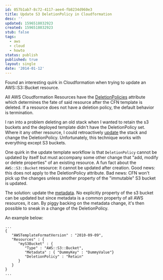 ```yaml
---
id: 057b1ab7-8c72-4117-aee4-fb8234d960e3
title: Update S3 DeletionPolicy in Cloudformation
desc: ''
updated: 1596518032923
created: 1596518032923
stub: false
tags:
  - aws
  - cloud
  - howto
status: publish
published: true
layout: single
date: '2014-01-12'
---
```


Found an interesting quirk in Cloudformation when
trying to update an AWS::S3::Bucket resource.

All AWS Cloudformation Resources have the
[DeletionPolicies](http://docs.aws.amazon.com/AWSCloudFormation/latest/UserGuide/aws-attribute-deletionpolicy.html) attribute which determines the fate of said resource after the
CFN template is deleted. If a resource does not have a deletion policy,
the default behavior is termination.

I ran into a problem  deleting an old
stack when I wanted to retain the s3 buckets and the deployed template didn't have the DeletionPolicy set. Where it any other
resource, I could retroactively [update](http://docs.aws.amazon.com/AWSCloudFormation/latest/UserGuide/aws-attribute-deletionpolicy.html)
the stack and change the DeletionPolicy. Unfortunately, this technique
works with everything except S3 buckets.

One quirk in the update template workflow is that `DeletionPolicy`
cannot be updated by itself but must accompany some other change that
"add, modify or delete properties" of an existing resource. A fun fact
about the `AWS::S3::Bucket` resource: it cannot be updated after creation. Good news: this does not apply to the DeletionPolicy attribute. Bad news: CFN won't pick up the changes unless another property of
the "immutable" S3 bucket is updated.

The solution: update the
[metadata](http://docs.aws.amazon.com/AWSCloudFormation/latest/UserGuide/aws-attribute-metadata.html). No explicitly property of the s3 bucket can be updated but since metadata is a common property of all AWS resources, it can. By piggy backing on the metadata change, it's then possible to sneak in a change of the DeletionPolicy.

An example below:

    ...
    {
       "AWSTemplateFormatVersion" : "2010-09-09",
       "Resources" : {
          "myS3Bucket" : {
             "Type" : "AWS::S3::Bucket",
             "Metadata" : { "DummyKey" : "DummyValue"}
             "DeletionPolicy" : "Retain"
          }
       }
    }
    ...

